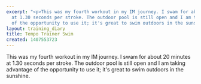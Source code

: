 ```yaml
---
excerpt: "<p>This was my fourth workout in my IM journey. I swam for about 20 minutes
  at 1.30 seconds per stroke. The outdoor pool is still open and I am taking advantage
  of the opportunity to use it; it's great to swim outdoors in the sunshine.</p>"
layout: training_diary
title: Tempo Trainer Swim
created: 1407553723
---
```

<p>This was my fourth workout in my IM journey. I swam for about 20 minutes at 1.30 seconds per stroke. The outdoor pool is still open and I am taking advantage of the opportunity to use it; it's great to swim outdoors in the sunshine.</p>

